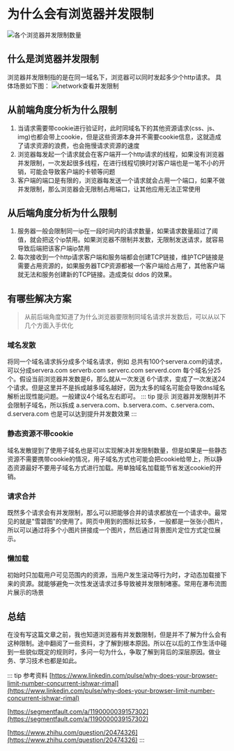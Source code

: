# 为什么会有浏览器并发限制
<img :src="$withBase('/1588856408747.png')" alt="各个浏览器并发限制数量">

## 什么是浏览器并发限制
浏览器并发限制指的是在同一域名下，浏览器可以同时发起多少个http请求。
具体场景如下图：
<img :src="$withBase('/Xnip2021-08-07_13-06-42.png')" alt="network查看并发限制">

## 从前端角度分析为什么限制
1. 当请求需要带cookie进行验证时，此时同域名下的其他资源请求(css、js、img)也都会带上cookie，但是这些资源本身并不需要cookie信息，这就造成了请求资源的浪费，也会拖慢请求资源的速度
2. 浏览器每发起一个请求就会在客户端开一个http请求的线程，如果没有浏览器并发限制，一次发起很多线程，在进行线程切换时对客户端也是一笔不小的开销，可能会导致客户端的卡顿等问题
3. 客户端的端口是有限的，浏览器每发送一个请求就会占用一个端口，如果不做并发限制，那么浏览器会无限制占用端口，让其他应用无法正常使用

## 从后端角度分析为什么限制
1. 服务器一般会限制同一ip在一段时间内的请求数量，如果请求数量超过了阈值，就会把这个ip禁用。如果浏览器不限制并发数，无限制发送请求，就容易导致后端把该客户端ip禁用
2. 每次接收到一个http请求客户端和服务端都会创建TCP链接，维护TCP链接是需要占用资源的，如果服务器TCP资源都被一个客户端给占用了，其他客户端就无法和服务创建新的TCP链接。造成类似 ddos 的效果。

## 有哪些解决方案
> 从前后端角度知道了为什么浏览器要限制同域名请求并发数后，可以从以下几个方面入手优化
### 域名发散
将同一个域名请求拆分成多个域名请求，例如 总共有100个servera.com的请求，可以分成servera.com serverb.com serverc.com serverd.com 每个域名分25个。假设当前浏览器并发数是6，那么就从一次发送 6个请求，变成了一次发送24个请求。但是这里并不是拆成越多域名越好，因为太多的域名可能会导致dns域名解析出现性能问题。一般建议4个域名左右即可。
::: tip 提示
浏览器并发限制并不会限制子域名，所以拆成 a.servera.com、b.servera.com、c.servera.com、d.servera.com 也是可以达到提升并发数效果
:::

### 静态资源不带cookie
域名发散提到了使用子域名也是可以实现解决并发限制数量，但是如果是一些静态资源不需要携带cookie的情况，用子域名方式也可能会把cookie给带上，所以静态资源最好不要用子域名方式进行加载。用单独域名加载能节省发送cookie的开销。

### 请求合并
既然多个请求会有并发限制，那么可以把能够合并的请求都放在一个请求中。最常见的就是"雪碧图"的使用了。网页中用到的图标比较多，一般都是一张张小图片，所以可以通过将多个小图片拼接成一个图片，然后通过背景图片定位方式定位展示。

### 懒加载
初始时只加载用户可见范围内的资源，当用户发生滚动等行为时，才动态加载接下来的资源。就能够避免一次性发送请求过多导致被并发限制堵塞。常用在瀑布流图片展示的场景

## 总结
在没有写这篇文章之前，我也知道浏览器有并发数限制，但是并不了解为什么会有这种限制。途中翻阅了一些资料，才了解到根本原因。所以在以后的工作生活中碰到一些貌似既定的规则时，多问一句为什么，争取了解到背后的深层原因。做业务、学习技术也都是如此。

::: tip 参考资料
[https://www.linkedin.com/pulse/why-does-your-browser-limit-number-concurrent-ishwar-rimal](https://www.linkedin.com/pulse/why-does-your-browser-limit-number-concurrent-ishwar-rimal)

[https://segmentfault.com/a/1190000039157302](https://segmentfault.com/a/1190000039157302)

[https://www.zhihu.com/question/20474326](https://www.zhihu.com/question/20474326)
:::